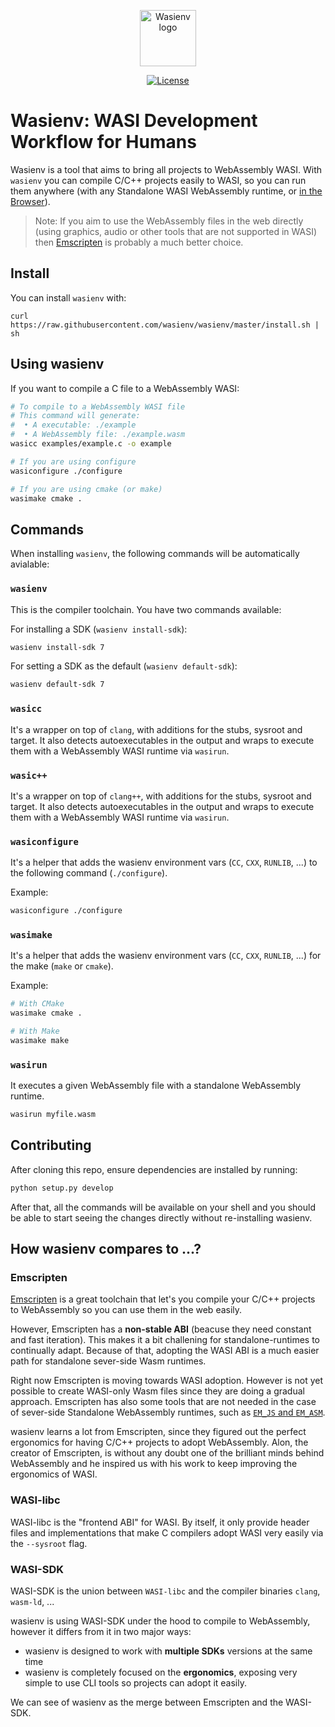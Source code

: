 <p align="center">
  <a href="https://github.com/wasienv/wasienv" target="_blank" rel="noopener noreferrer">
    <img height="90" src="https://raw.githubusercontent.com/wasienv/wasienv/master/logo.png" alt="Wasienv logo">
  </a>
</p>

<p align="center">
  <a href="https://github.com/wasmerio/wasmer/blob/master/LICENSE">
    <img src="https://img.shields.io/github/license/wasienv/wasienv.svg?style=flat-square" alt="License">
  </a>
</p>

# Wasienv: WASI Development Workflow for Humans

Wasienv is a tool that aims to bring all projects to WebAssembly WASI. With `wasienv` you can compile C/C++ projects easily to WASI, so you can run them anywhere (with any Standalone WASI WebAssembly runtime, or [in the Browser](https://webassembly.sh)).

> Note: If you aim to use the WebAssembly files in the web directly (using graphics, audio or other tools that are not supported in WASI) then [Emscripten](https://emscripten.org/) is probably a much better choice.

## Install

You can install `wasienv` with:

```
curl https://raw.githubusercontent.com/wasienv/wasienv/master/install.sh | sh
```

## Using wasienv

If you want to compile a C file to a WebAssembly WASI:

```bash
# To compile to a WebAssembly WASI file
# This command will generate:
#  • A executable: ./example
#  • A WebAssembly file: ./example.wasm
wasicc examples/example.c -o example

# If you are using configure
wasiconfigure ./configure

# If you are using cmake (or make)
wasimake cmake .
```

## Commands

When installing `wasienv`, the following commands will be automatically avialable:

### `wasienv`

This is the compiler toolchain. You have two commands available:

For installing a SDK (`wasienv install-sdk`):

```bash
wasienv install-sdk 7
```

For setting a SDK as the default (`wasienv default-sdk`):

```bash
wasienv default-sdk 7
```

### `wasicc`

It's a wrapper on top of `clang`, with additions for the stubs, sysroot and target.
It also detects autoexecutables in the output and wraps to execute them with a WebAssembly WASI runtime via `wasirun`.

### `wasic++`

It's a wrapper on top of `clang++`, with additions for the stubs, sysroot and target.
It also detects autoexecutables in the output and wraps to execute them with a WebAssembly WASI runtime via `wasirun`.

### `wasiconfigure`

It's a helper that adds the wasienv environment vars (`CC`, `CXX`, `RUNLIB`, ...) to the following command (`./configure`).

Example:

```bash
wasiconfigure ./configure
```

### `wasimake`

It's a helper that adds the wasienv environment vars (`CC`, `CXX`, `RUNLIB`, ...) for the make (`make` or `cmake`).

Example:

```bash
# With CMake
wasimake cmake .

# With Make
wasimake make
```

### `wasirun`

It executes a given WebAssembly file with a standalone WebAssembly runtime.

```bash
wasirun myfile.wasm
```

## Contributing

After cloning this repo, ensure dependencies are installed by running:

```bash
python setup.py develop
```

After that, all the commands will be available on your shell and you should be able to start seeing the changes directly without re-installing wasienv.


## How wasienv compares to ...?

### Emscripten

[Emscripten](https://emscripten.org/) is a great toolchain that let's you compile your C/C++ projects to WebAssembly so you can use them in the web easily.

However, Emscripten has a **non-stable ABI** (beacuse they need constant and fast iteration).
This makes it a bit challening for standalone-runtimes to continually adapt.
Because of that, adopting the WASI ABI is a much easier path for standalone sever-side Wasm runtimes.

Right now Emscripten is moving towards WASI adoption. However is not yet possible to create WASI-only Wasm files since they are doing a gradual approach.
Emscripten has also some tools that are not needed in the case of sever-side Standalone WebAssembly runtimes, such as [`EM_JS` and `EM_ASM`](https://emscripten.org/docs/porting/connecting_cpp_and_javascript/Interacting-with-code.html#calling-javascript-from-c-c).

wasienv learns a lot from Emscripten, since they figured out the perfect ergonomics for having C/C++ projects to adopt WebAssembly. Alon, the creator of Emscripten, is without any doubt one of the brilliant minds behind WebAssembly and he inspired us with his work to keep improving the ergonomics of WASI.

### WASI-libc

WASI-libc is the "frontend ABI" for WASI. By itself, it only provide header files and implementations that make C compilers adopt WASI very easily via the `--sysroot` flag.

### WASI-SDK

WASI-SDK is the union between `WASI-libc` and the compiler binaries `clang`, `wasm-ld`, ...

wasienv is using WASI-SDK under the hood to compile to WebAssembly, however it differs from it in two major ways:
* wasienv is designed to work with **multiple SDKs** versions at the same time
* wasienv is completely focused on the **ergonomics**, exposing very simple to use CLI tools so projects can adopt it easily.

We can see of wasienv as the merge between Emscripten and the WASI-SDK.
